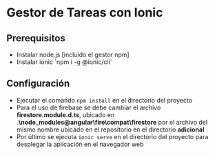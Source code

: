 # Gestor de Tareas con Ionic

## Prerequisitos

- Instalar node.js [incluido el gestor npm]
- Instalar ionic ´npm i -g @ionic/cli´

## Configuración

- Ejecutar el comando `npm install` en el directorio del proyecto
- Para el uso de firebase se debe cambiar el archivo **firestore.module.d.ts**, ubicado en .**\node_modules\@angular\fire\compat\firestore** por el archivo del mismo nombre ubicado en el repositorio en el directorio **adicional**
- Por último se ejecuta `ionic serve` en el directorio del proyecto para desplegar la aplicación en el navegador web
